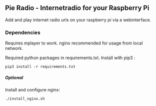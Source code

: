 ## Pie Radio - Internetradio for your Raspberry Pi

Add and play internet radio urls on your raspberry pi via a webinterface.

### Dependencies


Requires mplayer to work. nginx recommended for usage from local network.


Required python packages in requirements.txt. Install with pip3 :

```
pip3 install -r requirements.txt
```

##### Optional


Install and configure nginx:

```
./install_nginx.sh
```
